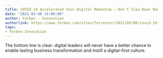```yaml
---
title: COVID-19 Accelerated Your Digital Momentum — Don’t Slow Down Now
date: "2021-03-08 14:00:00"
author: Forbes - Innovation
authorlink: https://www.forbes.com/sites/forrester/2021/03/08/covid-19-accelerated-your-digital-momentum---dont-slow-down-now/
tags:
- Forbes-Innovation
---
```

The bottom line is clear: digital leaders will never have a better chance to enable lasting business transformation and instill a digital-first culture.